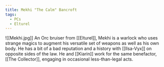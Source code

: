 ```yaml
---
title: Mekhi "The Calm" Bancroft
tags:
  - PCs
  - Elturel
---
```

![[Mekhi.jpg]]
An Orc bruiser from [[Elturel]], Mekhi is a warlock who uses strange magics to augment his versatile set of weapons as well as his own body. He has a bit of a bad reputation and a history with [[Ilsa-Vyx]] on opposite sides of the law. He and [[Kiarin]] work for the same benefactor, [[The Collector]], engaging in occasional less-than-legal acts.